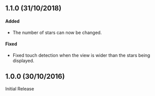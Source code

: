 1.1.0 (31/10/2018)
------------------

#### Added
* The number of stars can now be changed.

#### Fixed
* Fixed touch detection when the view is wider than the stars being displayed.



1.0.0 (30/10/2016)
------------------
Initial Release
